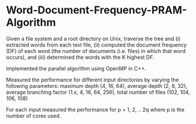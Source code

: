 # Word-Document-Frequency-PRAM-Algorithm
Given a file system and a root directory on Unix, traverse the tree and 
(i) extracted words from each text file, 
(ii) computed the document frequency (DF) of each word (the number of documents (i.e. files) in which that word occurs), and (iii) determined the words with the K highest DF.

Implemented the parallel algorithm using OpenMP in C++.

Measured the performance for different input directories by varying the following parameters:
  maximum depth (4, 16, 64),
  average depth (2, 8, 32),
  average branching factor (1.x, 4, 16, 64, 256),
  total number of files (102, 104, 106, 108)

For each input measured the performance for p = 1, 2, .. 2q where p is the number of cores used.
